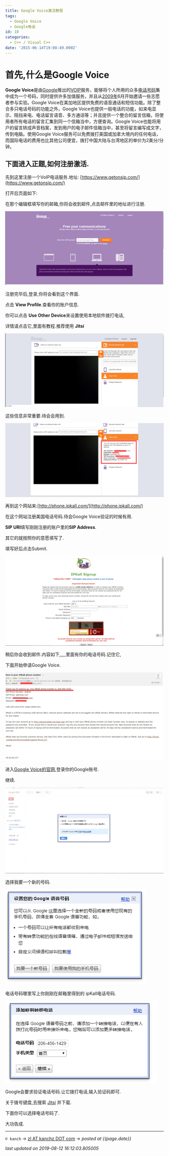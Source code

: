 ```yaml
---
title: Google Voice激活教程
tags:
  - Google Voice
  - Google电话
id: 18
categories:
  - C++ / Visual C++
date: '2015-06-14T19:08:49.000Z'
---
```


# 首先,什么是Google Voice

**Google Voice**是由[Google](http://zh.wikipedia.org/wiki/Google%E5%85%AC%E5%8F%B8)推出的[VOIP](http://zh.wikipedia.org/wiki/VOIP)服务，能够将个人所用的众多[电话号码](http://zh.wikipedia.org/wiki/%E9%9B%BB%E8%A9%B1%E8%99%9F%E7%A2%BC)集中成为一个号码，同时提供许多加值服务，并且从[2009年](http://zh.wikipedia.org/wiki/2009%E5%B9%B4)6月开始邀请一些志愿者参与实验。Google Voice在美加地区提供免费的语音通话和短信功能。除了整合多只电话号码的功能之外，Google Voice也提供一般电话的功能，如来电显示、阻挡来电、电话留言语音、多方通话等；并且提供一个整合的留言信箱，将使用者所有电话的留言汇集到同一个信箱当中，方便查询。Google Voice也能将用 户的留言转成声音档案，发到用户的电子邮件信箱当中，甚至将留言编写成文字，传到电脑。使用Google Voice服务可以免费拨打美国或加拿大境内的任何电话，而国际电话的费用也比其他公司便宜，拨打中国大陆与台湾地区的单价为2美分/分钟。

## 下面进入正题,如何注册激活.

先到这里注册一个VoIP电话服务.地址: [https://www.getonsip.com/](https://www.getonsip.com/)

打开后页面如下:

在那个编辑框填写你的邮箱,你将会收到邮件,点击邮件里的地址进行注册.

![getonsip](https://raw.githubusercontent.com/ankanch/blog/master/images/wp-content/uploads/2015/06/getonsip.jpg)

注册完毕后,登录,你将会看到这个界面.

点击 **View Profile**.查看你的账户信息.

你可以点击 **Use Other Device**来设置使用本地软件拨打电话,

详情请点击它,里面有教程.推荐使用 **Jitsi**

![getonsip1](https://raw.githubusercontent.com/ankanch/blog/master/images/wp-content/uploads/2015/06/getonsip1.jpg)

这些信息非常重要.待会会用到.

![getonsip4](https://raw.githubusercontent.com/ankanch/blog/master/images/wp-content/uploads/2015/06/getonsip4.jpg)

再到这个网站来:[http://phone.ipkall.com/](http://phone.ipkall.com/)

在这个网站注册美国电话号码.待会Google Voice验证的时候有用.

**SIP URI**填写刚刚注册的账户里的**SIP Address**.

其它的就按照你的意愿填写了.

填写好后点击Submit.

[![ipkall6](https://raw.githubusercontent.com/ankanch/blog/master/images/wp-content/uploads/2015/06/ipkall6-1024x578.jpg)](https://raw.githubusercontent.com/ankanch/blog/master/images/wp-content/uploads/2015/06/ipkall6.jpg)

稍后你会收到邮件.内容如下,,,,,里面有你的电话号码.记住它,

下面开始申请Google Voice.

![ipkall7](https://raw.githubusercontent.com/ankanch/blog/master/images/wp-content/uploads/2015/06/ipkall7-1024x570.jpg)

进入[Google Voice的官网](https://accounts.google.com/ServiceLogin?service=grandcentral&amp;passive=1209600&amp;continue=https%3A%2F%2Fwww.google.com%2Fvoice&amp;followup=https%3A%2F%2Fwww.google.com%2Fvoice&amp;ltmpl=open),登录你的Google账号.

继续.

![GoogleVoiceRegister](https://raw.githubusercontent.com/ankanch/blog/master/images/wp-content/uploads/2015/06/GoogleVoiceRegister-1024x555.jpg)

选择我要一个新的号码.

![GoogleVoiceRegister1](https://raw.githubusercontent.com/ankanch/blog/master/images/wp-content/uploads/2015/06/GoogleVoiceRegister1.jpg)

电话号码哪里写上你刚刚在邮箱里得到的 ipKall电话号码.

[![GoogleVoiceRegister2](https://raw.githubusercontent.com/ankanch/blog/master/images/wp-content/uploads/2015/06/GoogleVoiceRegister2.jpg)](https://raw.githubusercontent.com/ankanch/blog/master/images/wp-content/uploads/2015/06/GoogleVoiceRegister2.jpg)

Google会要求验证电话号码.让它拨打电话,输入验证码即可.

关于拨号键盘,去搜索 [Jitsi](https://jitsi.org/) 并下载.

下面你可以选择电话号码了.

大功告成.





---
`© kanch` → [zl AT kanchz DOT com](kanchisme@gmail.com) → _posted at {{page.date}}_

_last updated on 2019-08-12 16:12:03.805005_